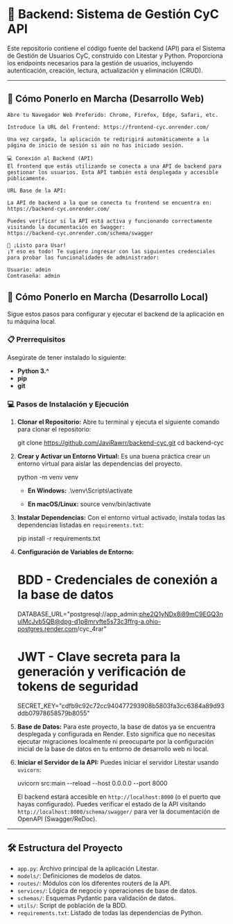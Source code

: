 # 🐍 Backend: Sistema de Gestión CyC API

Este repositorio contiene el código fuente del backend (API) para el Sistema de Gestión de Usuarios CyC, construido con Litestar y Python. Proporciona los endpoints necesarios para la gestión de usuarios, incluyendo autenticación, creación, lectura, actualización y eliminación (CRUD).

---

## 🚀 Cómo Ponerlo en Marcha (Desarrollo Web)

    Abre tu Navegador Web Preferido: Chrome, Firefox, Edge, Safari, etc.

    Introduce la URL del Frontend: https://frontend-cyc.onrender.com/

    Una vez cargada, la aplicación te redirigirá automáticamente a la página de inicio de sesión si aún no has iniciado sesión.

    💻 Conexión al Backend (API)
    El frontend que estás utilizando se conecta a una API de backend para gestionar los usuarios. Esta API también está desplegada y accesible públicamente.

    URL Base de la API:

    La API de backend a la que se conecta tu frontend se encuentra en:
    https://backend-cyc.onrender.com/

    Puedes verificar si la API está activa y funcionando correctamente visitando la documentación en Swagger:
    https://backend-cyc.onrender.com/schema/swagger

    🎉 ¡Listo para Usar!
    ¡Y eso es todo! Te sugiero ingresar con las siguientes credenciales para probar las funcionalidades de administrador:

    Usuario: admin
    Contraseña: admin


## 🚀 Cómo Ponerlo en Marcha (Desarrollo Local)

Sigue estos pasos para configurar y ejecutar el backend de la aplicación en tu máquina local.

### 📋 Prerrequisitos

Asegúrate de tener instalado lo siguiente:

* **Python 3.^** 
* **pip** 
* **git**

### 💻 Pasos de Instalación y Ejecución

1.  **Clonar el Repositorio:**
    Abre tu terminal y ejecuta el siguiente comando para clonar el repositorio:

    git clone https://github.com/JaviRawrr/backend-cyc.git
    cd backend-cyc


2.  **Crear y Activar un Entorno Virtual:**
    Es una buena práctica crear un entorno virtual para aislar las dependencias del proyecto.

    python -m venv venv

    * **En Windows:**
        .\venv\Scripts\activate

    * **En macOS/Linux:**
        source venv/bin/activate


3.  **Instalar Dependencias:**
    Con el entorno virtual activado, instala todas las dependencias listadas en `requirements.txt`:

    pip install -r requirements.txt


4.  **Configuración de Variables de Entorno:**
    # BDD - Credenciales de conexión a la base de datos
    DATABASE_URL="postgresql://app_admin:phe2Q1yNDx8i89mC9EGQ3nulMcJvb5QB@dpg-d1p8mrvfte5s73c3ffrg-a.ohio-postgres.render.com/cyc_4rar"
    # JWT - Clave secreta para la generación y verificación de tokens de seguridad
    SECRET_KEY="cdfb9c92c72cc940477293908b5803fa3cc6384a89d93ddb07978658579b8055"

5.  **Base de Datos:**
    Para este proyecto, la base de datos ya se encuentra desplegada y configurada en Render. 
    Esto significa que no necesitas ejecutar migraciones localmente ni preocuparte 
    por la configuración inicial de la base de datos en tu entorno de desarrollo web ni local.

6.  **Iniciar el Servidor de la API:**
    Puedes iniciar el servidor Litestar usando `uvicorn`:

    uvicorn src:main --reload --host 0.0.0.0 --port 8000

    El backend estará accesible en `http://localhost:8000` (o el puerto que hayas configurado).
    Puedes verificar el estado de la API visitando `http://localhost:8000/schema/swagger/` para ver la documentación de OpenAPI (Swagger/ReDoc).

---

## 🛠️ Estructura del Proyecto

* `app.py`: Archivo principal de la aplicación Litestar.
* `models/`: Definiciones de modelos de datos.
* `routes/`: Módulos con los diferentes routers de la API.
* `services/`: Lógica de negocio y operaciones de base de datos.
* `schemas/`: Esquemas Pydantic para validación de datos.
* `utils/`: Script de población de la BDD.
* `requirements.txt`: Listado de todas las dependencias de Python.
